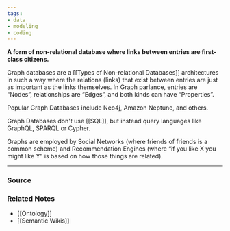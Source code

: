 ```yaml
---
tags:
- data
- modeling
- coding
---
```

**A form of non-relational database where links between entries are first-class citizens.**

Graph databases are a [[Types of Non-relational Databases]] architectures in such a way where the relations (links) that exist between entries are just as important as the links themselves. In Graph parlance, entries are “Nodes”, relationships are “Edges”, and both kinds can have “Properties”.

Popular Graph Databases include Neo4j, Amazon Neptune, and others. 

Graph Databases don't use [[SQL]], but instead query languages like GraphQL, SPARQL or Cypher.

Graphs are employed by Social Networks (where friends of friends is a common scheme) and Recommendation Engines (where “if you like X you might like Y” is based on how those things are related).

---

### Source


### Related Notes
- [[Ontology]]
- [[Semantic Wikis]]